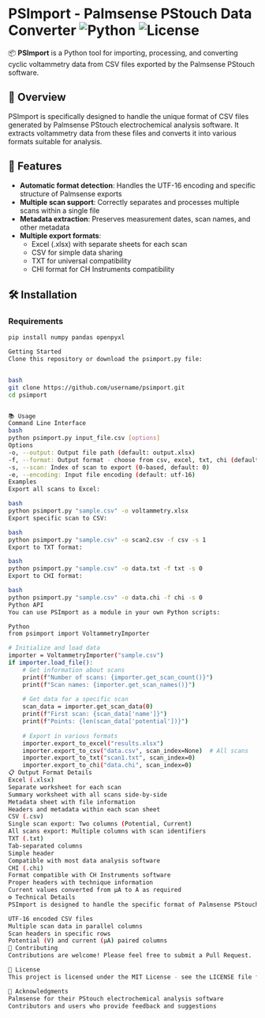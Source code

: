 # PSImport - Palmsense PStouch Data Converter ![Python](https://img.shields.io/badge/python-3.8%2B-blue) ![License](https://img.shields.io/badge/license-MIT-green)

📦 **PSImport** is a Python tool for importing, processing, and converting cyclic voltammetry data from CSV files exported by the Palmsense PStouch software.

## 🚀 Overview

PSImport is specifically designed to handle the unique format of CSV files generated by Palmsense PStouch electrochemical analysis software. It extracts voltammetry data from these files and converts it into various formats suitable for analysis.

## 🌟 Features

- **Automatic format detection**: Handles the UTF-16 encoding and specific structure of Palmsense exports
- **Multiple scan support**: Correctly separates and processes multiple scans within a single file
- **Metadata extraction**: Preserves measurement dates, scan names, and other metadata
- **Multiple export formats**:
  - Excel (.xlsx) with separate sheets for each scan
  - CSV for simple data sharing
  - TXT for universal compatibility
  - CHI format for CH Instruments compatibility

## 🛠️ Installation

### Requirements

```bash
pip install numpy pandas openpyxl

Getting Started
Clone this repository or download the psimport.py file:


bash
git clone https://github.com/username/psimport.git
cd psimport


📚 Usage
Command Line Interface
bash
python psimport.py input_file.csv [options]
Options
-o, --output: Output file path (default: output.xlsx)
-f, --format: Output format - choose from csv, excel, txt, chi (default: excel)
-s, --scan: Index of scan to export (0-based, default: 0)
-e, --encoding: Input file encoding (default: utf-16)
Examples
Export all scans to Excel:

bash
python psimport.py "sample.csv" -o voltammetry.xlsx
Export specific scan to CSV:

bash
python psimport.py "sample.csv" -o scan2.csv -f csv -s 1
Export to TXT format:

bash
python psimport.py "sample.csv" -o data.txt -f txt -s 0
Export to CHI format:

bash
python psimport.py "sample.csv" -o data.chi -f chi -s 0
Python API
You can use PSImport as a module in your own Python scripts:

Python
from psimport import VoltammetryImporter

# Initialize and load data
importer = VoltammetryImporter("sample.csv")
if importer.load_file():
    # Get information about scans
    print(f"Number of scans: {importer.get_scan_count()}")
    print(f"Scan names: {importer.get_scan_names()}")
    
    # Get data for a specific scan
    scan_data = importer.get_scan_data(0)
    print(f"First scan: {scan_data['name']}")
    print(f"Points: {len(scan_data['potential'])}")
    
    # Export in various formats
    importer.export_to_excel("results.xlsx")
    importer.export_to_csv("data.csv", scan_index=None)  # All scans
    importer.export_to_txt("scan1.txt", scan_index=0)
    importer.export_to_chi("data.chi", scan_index=0)
📋 Output Format Details
Excel (.xlsx)
Separate worksheet for each scan
Summary worksheet with all scans side-by-side
Metadata sheet with file information
Headers and metadata within each scan sheet
CSV (.csv)
Single scan export: Two columns (Potential, Current)
All scans export: Multiple columns with scan identifiers
TXT (.txt)
Tab-separated columns
Simple header
Compatible with most data analysis software
CHI (.chi)
Format compatible with CH Instruments software
Proper headers with technique information
Current values converted from µA to A as required
⚙️ Technical Details
PSImport is designed to handle the specific format of Palmsense PStouch exports:

UTF-16 encoded CSV files
Multiple scan data in parallel columns
Scan headers in specific rows
Potential (V) and current (µA) paired columns
🤝 Contributing
Contributions are welcome! Please feel free to submit a Pull Request.

📄 License
This project is licensed under the MIT License - see the LICENSE file for details.

🙏 Acknowledgments
Palmsense for their PStouch electrochemical analysis software
Contributors and users who provide feedback and suggestions
